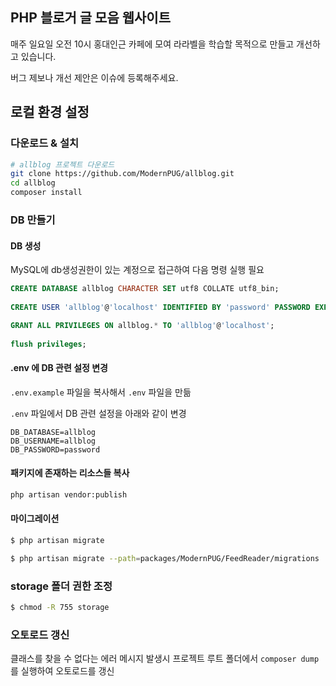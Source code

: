 ## PHP 블로거 글 모음 웹사이트 

매주 일요일 오전 10시 홍대인근 카페에 모여 라라벨을 학습할 목적으로 만들고 개선하고 있습니다.

버그 제보나 개선 제안은 이슈에 등록해주세요.

## 로컬 환경 설정

### 다운로드 & 설치

```bash
# allblog 프로젝트 다운로드
git clone https://github.com/ModernPUG/allblog.git 
cd allblog
composer install
```

### DB 만들기

#### DB 생성

MySQL에 db생성권한이 있는 계정으로 접근하여 다음 명령 실행 필요

```sql
CREATE DATABASE allblog CHARACTER SET utf8 COLLATE utf8_bin;
  
CREATE USER 'allblog'@'localhost' IDENTIFIED BY 'password' PASSWORD EXPIRE NEVER;

GRANT ALL PRIVILEGES ON allblog.* TO 'allblog'@'localhost';
 
flush privileges;
```

#### .env 에 DB 관련 설정 변경

`.env.example` 파일을 복사해서 `.env` 파일을 만듦

`.env` 파일에서 DB 관련 설정을 아래와 같이 변경

````
DB_DATABASE=allblog
DB_USERNAME=allblog
DB_PASSWORD=password
````

#### 패키지에 존재하는 리소스들 복사

```bash
php artisan vendor:publish 
```


#### 마이그레이션

```bash
$ php artisan migrate

$ php artisan migrate --path=packages/ModernPUG/FeedReader/migrations
```

### storage 폴더 권한 조정

```bash
$ chmod -R 755 storage
```

### 오토로드 갱신

클래스를 찾을 수 없다는 에러 메시지 발생시 프로젝트 루트 폴더에서 `composer dump` 를 실행하여 오토로드를 갱신
